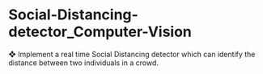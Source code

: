 # Social-Distancing-detector_Computer-Vision


❖ Implement a real time Social Distancing detector which can identify the
distance between two individuals in a crowd.
